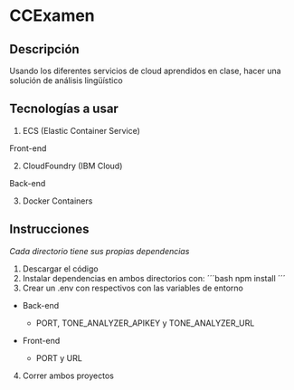 ﻿# CCExamen

## Descripción

Usando los diferentes servicios de cloud aprendidos en clase, hacer una solución de análisis lingüístico

## Tecnologías a usar

1. ECS (Elastic Container Service)

Front-end

2. CloudFoundry (IBM Cloud)

Back-end

3. Docker Containers

## Instrucciones

*Cada directorio tiene sus propias dependencias*

1. Descargar el código
2. Instalar dependencias en ambos directorios con:
´´´bash
npm install
´´´
3. Crear un .env con respectivos con las variables de entorno
  - Back-end

    - PORT, TONE_ANALYZER_APIKEY y TONE_ANALYZER_URL

  - Front-end

    - PORT y URL

4. Correr ambos proyectos
  
  






